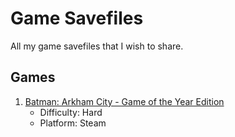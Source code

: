 # Game Savefiles
All my game savefiles that I wish to share.

## Games

1. [Batman: Arkham City - Game of the Year Edition](https://github.com/atb00ker/savegame/tree/main/arkham-city)
    - Difficulty: Hard
    - Platform: Steam
